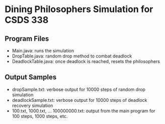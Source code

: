 # Dining Philosophers Simulation for CSDS 338

## Program Files
- Main.java: runs the simulation
- DropTable.java: random drop method to combat deadlock
- DeadlockTable.java: once deadlock is reached, resets the philosophers

## Output Samples
- dropSample.txt: verbose output for 10000 steps of random drop simulation
- deadlockSample.txt: verbose output for 10000 steps of deadlock recovery simulation
- 100.txt, 1000.txt, ... 100000000.txt: output from the main program for 100 steps, 1000 steps, etc.
